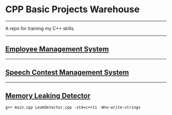 # CPP Basic Projects Warehouse

---

A repo for training my C++ skills.

---

## [Employee Management System](https://github.com/SaberDa/CPP_Basic_Projects_WareHouse/tree/master/EmployeeManagementSystem)

---

## [Speech Contest Management System](https://github.com/SaberDa/CPP_Basic_Projects_WareHouse/tree/master/SpeechContextManagementSystem)

---

## [Memory Leaking Detector](https://github.com/SaberDa/CPP_Basic_Projects_WareHouse/tree/master/MemoryLeakingChecker)

```
g++ main.cpp LeakDetector.cpp -std=c++11 -Wno-write-strings
```
